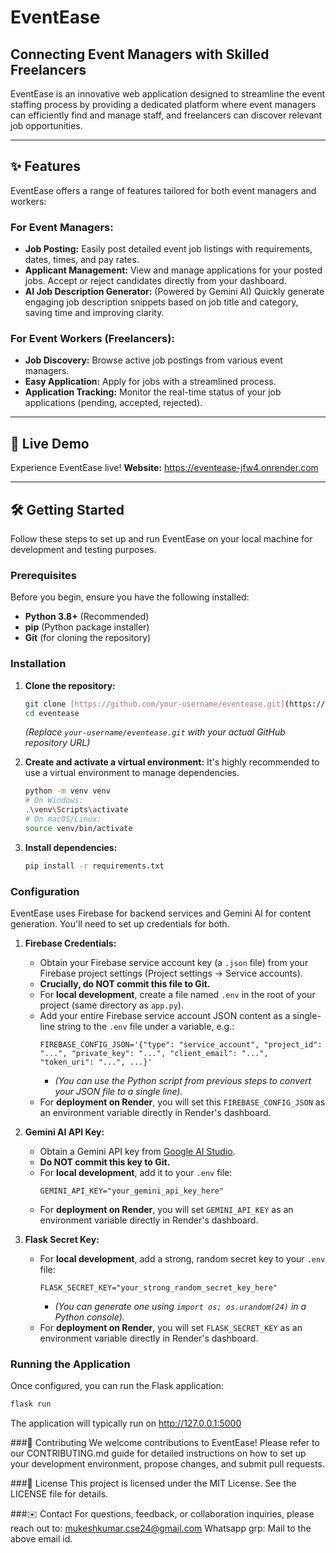 # EventEase

## Connecting Event Managers with Skilled Freelancers

EventEase is an innovative web application designed to streamline the event staffing process by providing a dedicated platform where event managers can efficiently find and manage staff, and freelancers can discover relevant job opportunities.

---

## ✨ Features

EventEase offers a range of features tailored for both event managers and workers:

### For Event Managers:
* **Job Posting:** Easily post detailed event job listings with requirements, dates, times, and pay rates.
* **Applicant Management:** View and manage applications for your posted jobs. Accept or reject candidates directly from your dashboard.
* **AI Job Description Generator:** (Powered by Gemini AI) Quickly generate engaging job description snippets based on job title and category, saving time and improving clarity.

### For Event Workers (Freelancers):
* **Job Discovery:** Browse active job postings from various event managers.
* **Easy Application:** Apply for jobs with a streamlined process.
* **Application Tracking:** Monitor the real-time status of your job applications (pending, accepted, rejected).

---

## 🚀 Live Demo

Experience EventEase live!
**Website:** https://eventease-jfw4.onrender.com

---

## 🛠️ Getting Started

Follow these steps to set up and run EventEase on your local machine for development and testing purposes.

### Prerequisites

Before you begin, ensure you have the following installed:
* **Python 3.8+** (Recommended)
* **pip** (Python package installer)
* **Git** (for cloning the repository)

### Installation

1.  **Clone the repository:**
    ```bash
    git clone [https://github.com/your-username/eventease.git](https://github.com/your-username/eventease.git)
    cd eventease
    ```
    *(Replace `your-username/eventease.git` with your actual GitHub repository URL)*

2.  **Create and activate a virtual environment:**
    It's highly recommended to use a virtual environment to manage dependencies.
    ```bash
    python -m venv venv
    # On Windows:
    .\venv\Scripts\activate
    # On macOS/Linux:
    source venv/bin/activate
    ```

3.  **Install dependencies:**
    ```bash
    pip install -r requirements.txt
    ```

### Configuration

EventEase uses Firebase for backend services and Gemini AI for content generation. You'll need to set up credentials for both.

1.  **Firebase Credentials:**
    * Obtain your Firebase service account key (a `.json` file) from your Firebase project settings (Project settings -> Service accounts).
    * **Crucially, do NOT commit this file to Git.**
    * For **local development**, create a file named `.env` in the root of your project (same directory as `app.py`).
    * Add your entire Firebase service account JSON content as a single-line string to the `.env` file under a variable, e.g.:
        ```
        FIREBASE_CONFIG_JSON='{"type": "service_account", "project_id": "...", "private_key": "...", "client_email": "...", "token_uri": "...", ...}'
        ```
        * *(You can use the Python script from previous steps to convert your JSON file to a single line).*
    * For **deployment on Render**, you will set this `FIREBASE_CONFIG_JSON` as an environment variable directly in Render's dashboard.

2.  **Gemini AI API Key:**
    * Obtain a Gemini API key from [Google AI Studio](https://aistudio.google.com/).
    * **Do NOT commit this key to Git.**
    * For **local development**, add it to your `.env` file:
        ```
        GEMINI_API_KEY="your_gemini_api_key_here"
        ```
    * For **deployment on Render**, you will set `GEMINI_API_KEY` as an environment variable directly in Render's dashboard.

3.  **Flask Secret Key:**
    * For **local development**, add a strong, random secret key to your `.env` file:
        ```
        FLASK_SECRET_KEY="your_strong_random_secret_key_here"
        ```
        * *(You can generate one using `import os; os.urandom(24)` in a Python console).*
    * For **deployment on Render**, you will set `FLASK_SECRET_KEY` as an environment variable directly in Render's dashboard.

### Running the Application

Once configured, you can run the Flask application:

```bash
flask run
```

The application will typically run on http://127.0.0.1:5000

###🤝 Contributing
We welcome contributions to EventEase! Please refer to our CONTRIBUTING.md guide for detailed instructions on how to set up your development environment, propose changes, and submit pull requests.

###📄 License
This project is licensed under the MIT License. See the LICENSE file for details.

###✉️ Contact
For questions, feedback, or collaboration inquiries, please reach out to: mukeshkumar.cse24@gmail.com
Whatsapp grp: Mail to the above email id.
